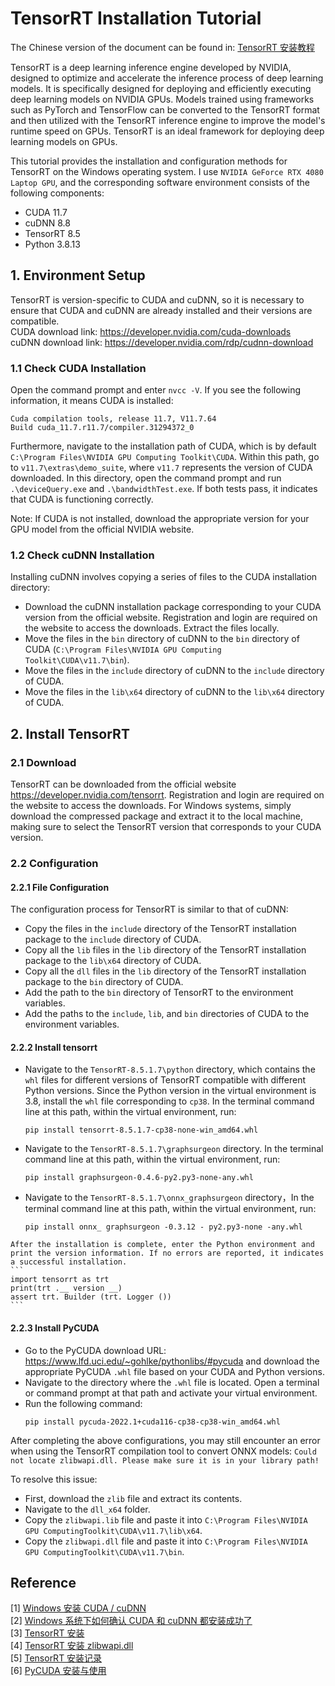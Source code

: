 # TensorRT Installation Tutorial
The Chinese version of the document can be found in: [TensorRT 安装教程](./TRTSETUP_zh.md)

TensorRT is a deep learning inference engine developed by NVIDIA, designed to optimize and accelerate the inference process of deep learning models. It is specifically designed for deploying and efficiently executing deep learning models on NVIDIA GPUs. Models trained using frameworks such as PyTorch and TensorFlow can be converted to the TensorRT format and then utilized with the TensorRT inference engine to improve the model's runtime speed on GPUs. TensorRT is an ideal framework for deploying deep learning models on GPUs.

This tutorial provides the installation and configuration methods for TensorRT on the Windows operating system. I use `NVIDIA GeForce RTX 4080 Laptop GPU`, and the corresponding software environment consists of the following components:
* CUDA 11.7
* cuDNN 8.8
* TensorRT 8.5
* Python 3.8.13

## 1. Environment Setup
TensorRT is version-specific to CUDA and cuDNN, so it is necessary to ensure that CUDA and cuDNN are already installed and their versions are compatible. <br>
CUDA download link: https://developer.nvidia.com/cuda-downloads <br>
cuDNN download link: https://developer.nvidia.com/rdp/cudnn-download <br>

### 1.1 Check CUDA Installation
Open the command prompt and enter `nvcc -V`. If you see the following information, it means CUDA is installed:
```
Cuda compilation tools, release 11.7, V11.7.64
Build cuda_11.7.r11.7/compiler.31294372_0
```
Furthermore, navigate to the installation path of CUDA, which is by default `C:\Program Files\NVIDIA GPU Computing Toolkit\CUDA`. Within this path, go to `v11.7\extras\demo_suite`, where `v11.7` represents the version of CUDA downloaded. In this directory, open the command prompt and run `.\deviceQuery.exe` and `.\bandwidthTest.exe`. If both tests pass, it indicates that CUDA is functioning correctly.

Note: If CUDA is not installed, download the appropriate version for your GPU model from the official NVIDIA website.

### 1.2 Check cuDNN Installation
Installing cuDNN involves copying a series of files to the CUDA installation directory:
* Download the cuDNN installation package corresponding to your CUDA version from the official website. Registration and login are required on the website to access the downloads. Extract the files locally.
* Move the files in the `bin` directory of cuDNN to the `bin` directory of CUDA (`C:\Program Files\NVIDIA GPU Computing Toolkit\CUDA\v11.7\bin`).
* Move the files in the `include` directory of cuDNN to the `include` directory of CUDA.
* Move the files in the `lib\x64` directory of cuDNN to the `lib\x64` directory of CUDA.

## 2. Install TensorRT
### 2.1 Download
TensorRT can be downloaded from the official website https://developer.nvidia.com/tensorrt. Registration and login are required on the website to access the downloads. For Windows systems, simply download the compressed package and extract it to the local machine, making sure to select the TensorRT version that corresponds to your CUDA version.

### 2.2 Configuration
#### 2.2.1 File Configuration
   The configuration process for TensorRT is similar to that of cuDNN:
   * Copy the files in the `include` directory of the TensorRT installation package to the `include` directory of CUDA.
   * Copy all the `lib` files in the `lib` directory of the TensorRT installation package to the `lib\x64` directory of CUDA.
   * Copy all the `dll` files in the `lib` directory of the TensorRT installation package to the `bin` directory of CUDA.
   * Add the path to the `bin` directory of TensorRT to the environment variables.
   * Add the paths to the `include`, `lib`, and `bin` directories of CUDA to the environment variables.

#### 2.2.2 Install tensorrt
   * Navigate to the `TensorRT-8.5.1.7\python` directory, which contains the `whl` files for different versions of TensorRT compatible with different Python versions. Since the Python version in the virtual environment is 3.8, install the `whl` file corresponding to `cp38`. In the terminal command line at this path, within the virtual environment, run:
     ```
     pip install tensorrt-8.5.1.7-cp38-none-win_amd64.whl
     ```
   * Navigate to the `TensorRT-8.5.1.7\graphsurgeon` directory. In the terminal command line at this path, within the virtual environment, run:
     ```
     pip install graphsurgeon-0.4.6-py2.py3-none-any.whl
     ```
   * Navigate to the `TensorRT-8.5.1.7\onnx_graphsurgeon` directory，In the terminal command line at this path, within the virtual environment, run:
      ```
      pip install onnx_ graphsurgeon -0.3.12 - py2.py3-none -any.whl
      ```
    After the installation is complete, enter the Python environment and print the version information. If no errors are reported, it indicates a successful installation.
    ```
    import tensorrt as trt
    print(trt .__ version __)
    assert trt. Builder (trt. Logger ())
    ```

#### 2.2.3 Install PyCUDA
   * Go to the PyCUDA download URL: https://www.lfd.uci.edu/~gohlke/pythonlibs/#pycuda and download the appropriate PyCUDA `.whl` file based on your CUDA and Python versions.
   * Navigate to the directory where the `.whl` file is located. Open a terminal or command prompt at that path and activate your virtual environment.
   * Run the following command:
     ```
     pip install pycuda‑2022.1+cuda116‑cp38‑cp38‑win_amd64.whl
     ```

After completing the above configurations, you may still encounter an error when using the TensorRT compilation tool to convert ONNX models: `Could not locate zlibwapi.dll. Please make sure it is in your library path!` 

To resolve this issue:
* First, download the `zlib` file and extract its contents.
* Navigate to the `dll_x64` folder.
* Copy the `zlibwapi.lib` file and paste it into `C:\Program Files\NVIDIA GPU ComputingToolkit\CUDA\v11.7\lib\x64`.
* Copy the `zlibwapi.dll` file and paste it into `C:\Program Files\NVIDIA GPU ComputingToolkit\CUDA\v11.7\bin`.


## Reference
[1] [Windows 安装 CUDA / cuDNN](https://zhuanlan.zhihu.com/p/99880204?from_voters_page=true) <br>
[2] [Windows 系统下如何确认 CUDA 和 cuDNN 都安装成功了](https://blog.csdn.net/qq_35768355/article/details/132985948) <br>
[3] [TensorRT 安装](https://blog.csdn.net/weixin_51691064/article/details/130403978) <br>
[4] [TensorRT 安装 zlibwapi.dll](https://blog.csdn.net/weixin_42166222/article/details/130625663) <br>
[5] [TensorRT 安装记录](https://blog.csdn.net/qq_37541097/article/details/114847600) <br>
[6] [PyCUDA 安装与使用](https://blog.csdn.net/qq_41910905/article/details/109650182)
